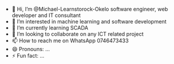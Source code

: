 - 👋 Hi, I’m @Michael-Learnstorock-Okelo software engineer, web developer and IT consultant 
- 👀 I’m interested in machine learning and software development
- 🌱 I’m currently learning SCADA
- 💞️ I’m looking to collaborate on any ICT related project 
- 📫 How to reach me on WhatsApp 0746473433
- 😄 Pronouns: ...
- ⚡ Fun fact: ...

<!---
Michael-Learnstorock-Okelo/Michael-Learnstorock-Okelo is a ✨ special ✨ repository because its `README.md` (this file) appears on your GitHub profile.
You can click the Preview link to take a look at your changes.
--->
